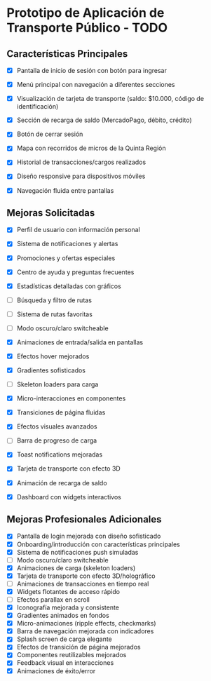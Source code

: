 # Prototipo de Aplicación de Transporte Público - TODO

## Características Principales

- [x] Pantalla de inicio de sesión con botón para ingresar
- [x] Menú principal con navegación a diferentes secciones
- [x] Visualización de tarjeta de transporte (saldo: $10.000, código de identificación)
- [x] Sección de recarga de saldo (MercadoPago, débito, crédito)
- [x] Botón de cerrar sesión
- [x] Mapa con recorridos de micros de la Quinta Región
- [x] Historial de transacciones/cargos realizados
- [x] Diseño responsive para dispositivos móviles
- [x] Navegación fluida entre pantallas


## Mejoras Solicitadas

- [x] Perfil de usuario con información personal
- [x] Sistema de notificaciones y alertas
- [x] Promociones y ofertas especiales
- [x] Centro de ayuda y preguntas frecuentes
- [x] Estadísticas detalladas con gráficos
- [ ] Búsqueda y filtro de rutas
- [ ] Sistema de rutas favoritas
- [ ] Modo oscuro/claro switcheable
- [x] Animaciones de entrada/salida en pantallas
- [x] Efectos hover mejorados
- [x] Gradientes sofisticados
- [ ] Skeleton loaders para carga
- [x] Micro-interacciones en componentes
- [x] Transiciones de página fluidas
- [x] Efectos visuales avanzados
- [ ] Barra de progreso de carga
- [x] Toast notifications mejoradas
- [x] Tarjeta de transporte con efecto 3D
- [x] Animación de recarga de saldo
- [x] Dashboard con widgets interactivos


## Mejoras Profesionales Adicionales

- [x] Pantalla de login mejorada con diseño sofisticado
- [x] Onboarding/introducción con características principales
- [x] Sistema de notificaciones push simuladas
- [ ] Modo oscuro/claro switcheable
- [x] Animaciones de carga (skeleton loaders)
- [x] Tarjeta de transporte con efecto 3D/holográfico
- [ ] Animaciones de transacciones en tiempo real
- [x] Widgets flotantes de acceso rápido
- [ ] Efectos parallax en scroll
- [x] Iconografía mejorada y consistente
- [x] Gradientes animados en fondos
- [x] Micro-animaciones (ripple effects, checkmarks)
- [x] Barra de navegación mejorada con indicadores
- [x] Splash screen de carga elegante
- [x] Efectos de transición de página mejorados
- [x] Componentes reutilizables mejorados
- [x] Feedback visual en interacciones
- [x] Animaciones de éxito/error

